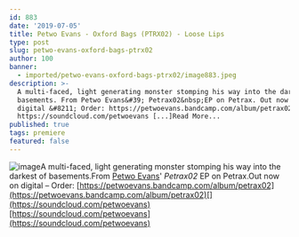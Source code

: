 ```yaml
---
id: 883
date: '2019-07-05'
title: Petwo Evans - Oxford Bags (PTRX02) - Loose Lips
type: post
slug: petwo-evans-oxford-bags-ptrx02
author: 100
banner:
  - imported/petwo-evans-oxford-bags-ptrx02/image883.jpeg
description: >-
  A multi-faced, light generating monster stomping his way into the darkest of
  basements. From Petwo Evans&#39; Petrax02&nbsp;EP on Petrax. Out now on
  digital &#8211; Order: https://petwoevans.bandcamp.com/album/petrax02
  https://soundcloud.com/petwoevans [...]Read More...
published: true
tags: premiere
featured: false
---
```

![image](../imported/petwo-evans-oxford-bags-ptrx02/image883.jpeg)A multi-faced, light generating monster stomping his way into the darkest of basements.From [Petwo Evans](https://petwoevans.bandcamp.com)' _Petrax02_ EP on Petrax.Out now on digital – Order: [](https://petwoevans.bandcamp.com/album/petrax02)[https://petwoevans.bandcamp.com/album/petrax02](https://petwoevans.bandcamp.com/album/petrax02)[](https://soundcloud.com/petwoevans)[https://soundcloud.com/petwoevans](https://soundcloud.com/petwoevans)